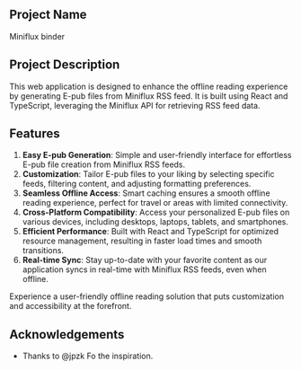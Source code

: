 ## Project Name
Miniflux binder

## Project Description
This web application is designed to enhance the offline reading experience by generating E-pub files from Miniflux RSS feed. It is built using React and TypeScript, leveraging the Miniflux API for retrieving RSS feed data.

## Features
1. **Easy E-pub Generation**: Simple and user-friendly interface for effortless E-pub file creation from Miniflux RSS feeds.
2. **Customization**: Tailor E-pub files to your liking by selecting specific feeds, filtering content, and adjusting formatting preferences.
3. **Seamless Offline Access**: Smart caching ensures a smooth offline reading experience, perfect for travel or areas with limited connectivity.
4. **Cross-Platform Compatibility**: Access your personalized E-pub files on various devices, including desktops, laptops, tablets, and smartphones.
5. **Efficient Performance**: Built with React and TypeScript for optimized resource management, resulting in faster load times and smooth transitions.
6. **Real-time Sync**: Stay up-to-date with your favorite content as our application syncs in real-time with Miniflux RSS feeds, even when offline.

Experience a user-friendly offline reading solution that puts customization and accessibility at the forefront.

## Acknowledgements
- Thanks to @jpzk Fo the inspiration.
